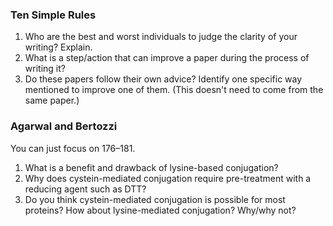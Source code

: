 


### Ten Simple Rules

1. Who are the best and worst individuals to judge the clarity of your writing? Explain.
2. What is a step/action that can improve a paper during the process of writing it?
3. Do these papers follow their own advice? Identify one specific way mentioned to improve one of them. (This doesn't need to come from the same paper.)

### Agarwal and Bertozzi

You can just focus on 176–181.

1. What is a benefit and drawback of lysine-based conjugation?
2. Why does cystein-mediated conjugation require pre-treatment with a reducing agent such as DTT?
3. Do you think cystein-mediated conjugation is possible for most proteins? How about lysine-mediated conjugation? Why/why not?

